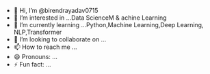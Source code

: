 - 👋 Hi, I’m @birendrayadav0715
- 👀 I’m interested in ...Data ScienceM & achine Learning
- 🌱 I’m currently learning ...Python,Machine Learning,Deep Learning, NLP,Transformer
- 💞️ I’m looking to collaborate on ...
- 📫 How to reach me ...
- 😄 Pronouns: ...
- ⚡ Fun fact: ...

<!---
birendrayadav0715/birendrayadav0715 is a ✨ special ✨ repository because its `README.md` (this file) appears on your GitHub profile.
You can click the Preview link to take a look at your changes.
--->
